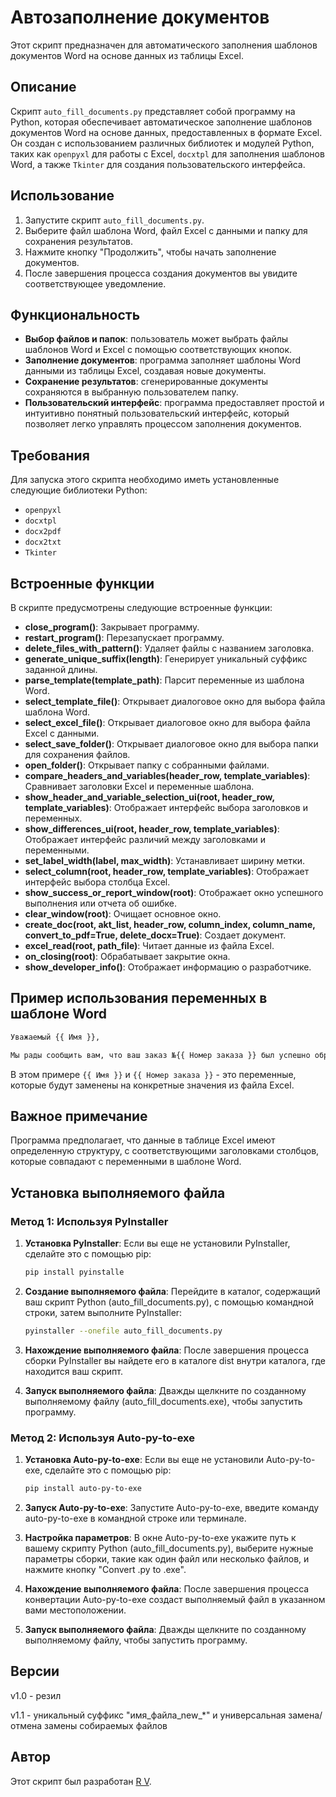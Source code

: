# Автозаполнение документов

Этот скрипт предназначен для автоматического заполнения шаблонов документов Word на основе данных из таблицы Excel.

## Описание

Скрипт `auto_fill_documents.py` представляет собой программу на Python, которая обеспечивает автоматическое заполнение шаблонов документов Word на основе данных, предоставленных в формате Excel. Он создан с использованием различных библиотек и модулей Python, таких как `openpyxl` для работы с Excel, `docxtpl` для заполнения шаблонов Word, а также `Tkinter` для создания пользовательского интерфейса.

## Использование

1. Запустите скрипт `auto_fill_documents.py`.
2. Выберите файл шаблона Word, файл Excel с данными и папку для сохранения результатов.
3. Нажмите кнопку "Продолжить", чтобы начать заполнение документов.
4. После завершения процесса создания документов вы увидите соответствующее уведомление.

## Функциональность

- **Выбор файлов и папок**: пользователь может выбрать файлы шаблонов Word и Excel с помощью соответствующих кнопок.
- **Заполнение документов**: программа заполняет шаблоны Word данными из таблицы Excel, создавая новые документы.
- **Сохранение результатов**: сгенерированные документы сохраняются в выбранную пользователем папку.
- **Пользовательский интерфейс**: программа предоставляет простой и интуитивно понятный пользовательский интерфейс, который позволяет легко управлять процессом заполнения документов.

## Требования

Для запуска этого скрипта необходимо иметь установленные следующие библиотеки Python:

- `openpyxl`
- `docxtpl`
- `docx2pdf`
- `docx2txt`
- `Tkinter`

## Встроенные функции

В скрипте предусмотрены следующие встроенные функции:

- **close_program()**: Закрывает программу.
- **restart_program()**: Перезапускает программу.
- **delete_files_with_pattern()**: Удаляет файлы с названием заголовка.
- **generate_unique_suffix(length)**: Генерирует уникальный суффикс заданной длины.
- **parse_template(template_path)**: Парсит переменные из шаблона Word.
- **select_template_file()**: Открывает диалоговое окно для выбора файла шаблона Word.
- **select_excel_file()**: Открывает диалоговое окно для выбора файла Excel с данными.
- **select_save_folder()**: Открывает диалоговое окно для выбора папки для сохранения файлов.
- **open_folder()**: Открывает папку с собранными файлами.
- **compare_headers_and_variables(header_row, template_variables)**: Сравнивает заголовки Excel и переменные шаблона.
- **show_header_and_variable_selection_ui(root, header_row, template_variables)**: Отображает интерфейс выбора заголовков и переменных.
- **show_differences_ui(root, header_row, template_variables)**: Отображает интерфейс различий между заголовками и переменными.
- **set_label_width(label, max_width)**: Устанавливает ширину метки.
- **select_column(root, header_row, template_variables)**: Отображает интерфейс выбора столбца Excel.
- **show_success_or_report_window(root)**: Отображает окно успешного выполнения или отчета об ошибке.
- **clear_window(root)**: Очищает основное окно.
- **create_doc(root, akt_list, header_row, column_index, column_name, convert_to_pdf=True, delete_docx=True)**: Создает документ.
- **excel_read(root, path_file)**: Читает данные из файла Excel.
- **on_closing(root)**: Обрабатывает закрытие окна.
- **show_developer_info()**: Отображает информацию о разработчике.

## Пример использования переменных в шаблоне Word

```bash
Уважаемый {{ Имя }},

Мы рады сообщить вам, что ваш заказ №{{ Номер заказа }} был успешно обработан.
```

В этом примере `{{ Имя }}` и `{{ Номер заказа }}` - это переменные, которые будут заменены на конкретные значения из файла Excel.

## Важное примечание

Программа предполагает, что данные в таблице Excel имеют определенную структуру, с соответствующими заголовками столбцов, которые совпадают с переменными в шаблоне Word.

## Установка выполняемого файла

### Метод 1: Используя PyInstaller

1. **Установка PyInstaller**: Если вы еще не установили PyInstaller, сделайте это с помощью pip:
   ```bash
   pip install pyinstalle

2. **Создание выполняемого файла**: Перейдите в каталог, содержащий ваш скрипт Python (auto_fill_documents.py), с помощью командной строки, затем выполните PyInstaller:
    ```bash
    pyinstaller --onefile auto_fill_documents.py

3. **Нахождение выполняемого файла**: После завершения процесса сборки PyInstaller вы найдете его в каталоге dist внутри каталога, где находится ваш скрипт.

4. **Запуск выполняемого файла**: Дважды щелкните по созданному выполняемому файлу (auto_fill_documents.exe), чтобы запустить программу.

### Метод 2: Используя Auto-py-to-exe

1. **Установка Auto-py-to-exe**: Если вы еще не установили Auto-py-to-exe, сделайте это с помощью pip:
    ```bash
    pip install auto-py-to-exe

2. **Запуск Auto-py-to-exe**: Запустите Auto-py-to-exe, введите команду auto-py-to-exe в командной строке или терминале.

3. **Настройка параметров**: В окне Auto-py-to-exe укажите путь к вашему скрипту Python (auto_fill_documents.py), выберите нужные параметры сборки, такие как один файл или несколько файлов, и нажмите кнопку "Convert .py to .exe".

4. **Нахождение выполняемого файла**: После завершения процесса конвертации Auto-py-to-exe создаст выполняемый файл в указанном вами местоположении.

5. **Запуск выполняемого файла**: Дважды щелкните по созданному выполняемому файлу, чтобы запустить программу.

## Версии
v1.0 - резил

v1.1 - уникальный суффикс "имя_файла_new_*" и универсальная замена/отмена замены собираемых файлов

## Автор

Этот скрипт был разработан [R V](https://github.com/vok32).